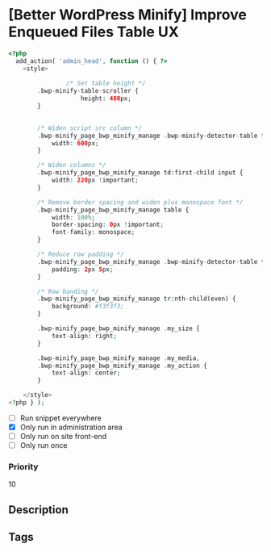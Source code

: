 # [Better WordPress Minify] Improve Enqueued Files Table UX
```php
<?php
  add_action( 'admin_head', function () { ?>
    <style>
    
				/* Set table height */
        .bwp-minify-table-scroller {
    				height: 480px;
        }
    

        /* Widen script src column */
        .bwp-minify_page_bwp_minify_manage .bwp-minify-detector-table td input {
            width: 600px;
        }

        /* Widen columns */
        .bwp-minify_page_bwp_minify_manage td:first-child input {
            width: 220px !important;
        }

        /* Remove border spacing and widen plus monospace font */
        .bwp-minify_page_bwp_minify_manage table {
            width: 100%;
            border-spacing: 0px !important;
            font-family: monospace;
        }

        /* Reduce row padding */
        .bwp-minify_page_bwp_minify_manage .bwp-minify-detector-table td {
            padding: 2px 5px;
        }

        /* Row banding */
        .bwp-minify_page_bwp_minify_manage tr:nth-child(even) {
            background: #f3f3f3;
        }

        .bwp-minify_page_bwp_minify_manage .my_size {
            text-align: right;
        }

        .bwp-minify_page_bwp_minify_manage .my_media,
        .bwp-minify_page_bwp_minify_manage .my_action {
            text-align: center;
        }

    </style>
<?php } );
```

- [ ] Run snippet everywhere
- [x] Only run in administration area
- [ ] Only run on site front-end
- [ ] Only run once

### Priority
10

## Description

## Tags